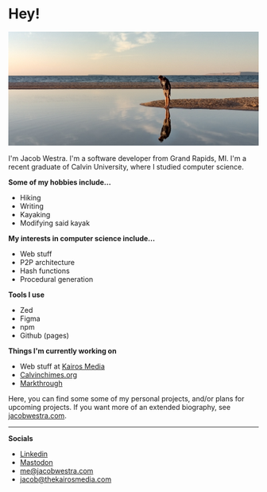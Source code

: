 # Hey!

![Me](https://github.com/jbwx/jbwx/blob/2ce27be04529786ccab4b0ac8e35c7bb07ee727f/me.jpg)

I'm Jacob Westra. I'm a software developer from Grand Rapids, MI. I'm a recent graduate of Calvin University, where I studied computer science.

**Some of my hobbies include...**
-   Hiking
-   Writing
-   Kayaking
-   Modifying said kayak

**My interests in computer science include...**
- Web stuff
- P2P architecture
- Hash functions
- Procedural generation

**Tools I use**
-   Zed
-   Figma
-   npm
-   Github (pages)

**Things I'm currently working on**
- Web stuff at [Kairos Media](https://thekairosmedia.com/)
- [Calvinchimes.org](https://calvinchimes.org/)
- [Markthrough](https://github.com/markthrough/markthrough.github.io)

Here, you can find some some of my personal projects, and/or plans for upcoming projects. If you want more of an extended biography, see [jacobwestra.com](https://jacobwestra.com/).

---

**Socials**

- [Linkedin](https://www.linkedin.com/in/jbwx/)
- [Mastodon](https://mastodon.social/@jbwx)
- [me@jacobwestra.com](mailto:me@jacobwestra.com)
- [jacob@thekairosmedia.com](mailto:jacob@thekairosmedia.com)
